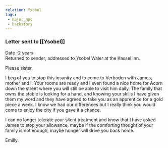 ```yaml
---
relation: Ysobel
tags: 
 - major_npc
 - backstory
---
```



### Letter sent to [[Ysobel]]

Date -2 years  
Returned to sender, addressed to Ysobel Waler at the Kassel inn.


Please sister,

I beg of you to stop this insanity and to come to Verboden with James, mother and I. Your rooms are ready and I even found a nice home for Acorn down the street where you will still be able to visit him daily. The family that owns the stable is looking for a hand, and knowing your skills I have given them my word and they have agreed to take you as an apprentice for a gold piece a week. I know we had our differences but I really think you would come to enjoy the city if you gave it a chance. 

I can no longer tolerate your silent treatment and know that I have asked James to stop your allowance, maybe if the comforting thought of your family is not enough, maybe hunger will drive you back home.

Emilly.